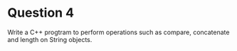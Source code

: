 Question 4
==========

Write a C++ progtram to perform operations such as compare, concatenate and length on String objects.  